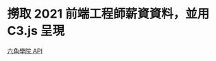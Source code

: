 # 撈取 2021 前端工程師薪資資料，並用 C3.js 呈現

[六角學院 API](https://raw.githubusercontent.com/hexschool/2021-ui-frontend-job/master/frontend_data.json?token=AAQWFQDSNRRXC6FBW7PDSETBOESVW)
